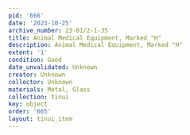```yaml
---
pid: '666'
date: '2023-10-25'
archive_number: 23-01/2-1-35
title: Animal Medical Equipment, Marked "H"
description: Animal Medical Equipment, Marked "H"
extent: '1'
condition: Good
date_unvalidated: Unknown
creator: Unknown
collector: Unknown
materials: Metal, Glass
collection: tinui
key: object
order: '665'
layout: tinui_item
---
```

